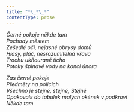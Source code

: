 ```yaml
---
title: "*\_*\_*"
contentType: prose
---
```


_Černé pokoje někde tam  
Pochody městem  
Zešedlé oči, nejasné obrysy domů  
Hlasy, pláč, nesrozumitelná vřava  
Trochu ukňourané ticho  
Potoky špinavé vody na konci února_

_Zas černé pokoje  
Předměty na policích  
Všechno je stejné, stejné, Stejné  
Opakovals do tabulek malých okének v podkroví  
Někde tam_
